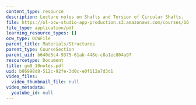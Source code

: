 ```yaml
---
content_type: resource
description: Lecture notes on Shafts and Torsion of Circular Shafts.
file: https://ol-ocw-studio-app-production.s3.amazonaws.com/courses/16-01-unified-engineering-i-ii-iii-iv-fall-2005-spring-2006/b86998d8512c92fe3d0ce0f112a7d3d1_gm9_10notes.pdf
file_type: application/pdf
learning_resource_types: []
ocw_type: OCWFile
parent_title: Materials/Structures
parent_type: CourseSection
parent_uid: b640d5c4-9375-61ab-448e-c8a1ec804a97
resourcetype: Document
title: gm9_10notes.pdf
uid: b86998d8-512c-92fe-3d0c-e0f112a7d3d1
video_files:
  video_thumbnail_file: null
video_metadata:
  youtube_id: null
---
```

